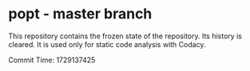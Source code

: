 # popt - master branch

This repository contains the frozen state of the repository.
Its history is cleared. It is used only for static code
analysis with Codacy.

Commit Time: 1729137425
